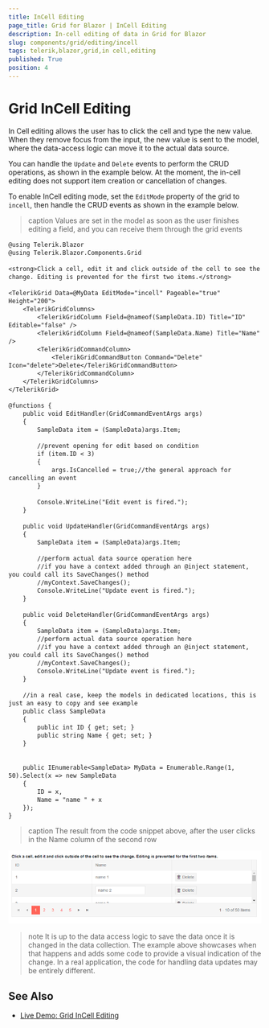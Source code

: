 ```yaml
---
title: InCell Editing
page_title: Grid for Blazor | InCell Editing
description: In-cell editing of data in Grid for Blazor
slug: components/grid/editing/incell
tags: telerik,blazor,grid,in cell,editing
published: True
position: 4
---
```


# Grid InCell Editing

In Cell editing allows the user has to click the cell and type the new value. When they remove focus from the input, the new value is sent to the model, where the data-access logic can move it to the actual data source.

You can handle the `Update` and `Delete` events to perform the CRUD operations, as shown in the example below. At the moment, the in-cell editing does not support item creation or cancellation of changes.

To enable InCell editing mode, set the `EditMode` property of the grid to `incell`, then handle the CRUD events as shown in the example below.

>caption Values are set in the model as soon as the user finishes editing a field, and you can receive them through the grid events

````CSHTML
@using Telerik.Blazor
@using Telerik.Blazor.Components.Grid

<strong>Click a cell, edit it and click outside of the cell to see the change. Editing is prevented for the first two items.</strong>

<TelerikGrid Data=@MyData EditMode="incell" Pageable="true" Height="200">
    <TelerikGridColumns>
        <TelerikGridColumn Field=@nameof(SampleData.ID) Title="ID" Editable="false" />
        <TelerikGridColumn Field=@nameof(SampleData.Name) Title="Name" />
        <TelerikGridCommandColumn>
            <TelerikGridCommandButton Command="Delete" Icon="delete">Delete</TelerikGridCommandButton>
        </TelerikGridCommandColumn>
    </TelerikGridColumns>
</TelerikGrid>

@functions {
    public void EditHandler(GridCommandEventArgs args)
    {
        SampleData item = (SampleData)args.Item;

        //prevent opening for edit based on condition
        if (item.ID < 3)
        {
            args.IsCancelled = true;//the general approach for cancelling an event
        }

        Console.WriteLine("Edit event is fired.");
    }

    public void UpdateHandler(GridCommandEventArgs args)
    {
        SampleData item = (SampleData)args.Item;

        //perform actual data source operation here
        //if you have a context added through an @inject statement, you could call its SaveChanges() method
        //myContext.SaveChanges();
        Console.WriteLine("Update event is fired.");
    }

    public void DeleteHandler(GridCommandEventArgs args)
    {
        SampleData item = (SampleData)args.Item;
        //perform actual data source operation here
        //if you have a context added through an @inject statement, you could call its SaveChanges() method
        //myContext.SaveChanges();
        Console.WriteLine("Update event is fired.");
    }

    //in a real case, keep the models in dedicated locations, this is just an easy to copy and see example
    public class SampleData
    {
        public int ID { get; set; }
        public string Name { get; set; }
    }


    public IEnumerable<SampleData> MyData = Enumerable.Range(1, 50).Select(x => new SampleData
    {
        ID = x,
        Name = "name " + x
    });
}
````

>caption The result from the code snippet above, after the user clicks in the Name column of the second row

![](images/incell-editing.png)

>note It is up to the data access logic to save the data once it is changed in the data collection. The example above showcases when that happens and adds some code to provide a visual indication of the change. In a real application, the code for handling data updates may be entirely different.

## See Also

  * [Live Demo: Grid InCell Editing](https://demos.telerik.com/blazor-ui/grid/incellediting)
   
  